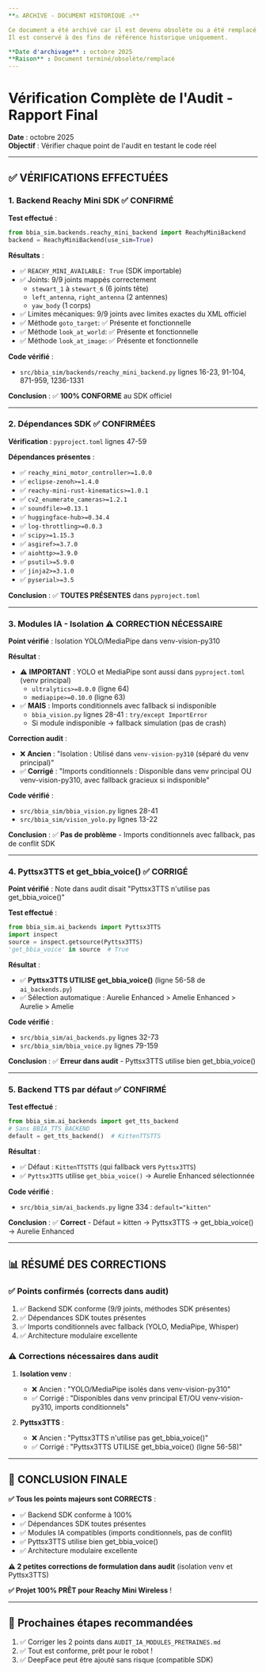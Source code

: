 ```yaml
---
**⚠️ ARCHIVE - DOCUMENT HISTORIQUE ⚠️**

Ce document a été archivé car il est devenu obsolète ou a été remplacé par une version plus récente.
Il est conservé à des fins de référence historique uniquement.

**Date d'archivage** : octobre 2025
**Raison** : Document terminé/obsolète/remplacé
---
```


# Vérification Complète de l'Audit - Rapport Final

**Date** : octobre 2025  
**Objectif** : Vérifier chaque point de l'audit en testant le code réel

---

## ✅ VÉRIFICATIONS EFFECTUÉES

### 1. Backend Reachy Mini SDK ✅ CONFIRMÉ

**Test effectué** :
```python
from bbia_sim.backends.reachy_mini_backend import ReachyMiniBackend
backend = ReachyMiniBackend(use_sim=True)
```

**Résultats** :
- ✅ `REACHY_MINI_AVAILABLE: True` (SDK importable)
- ✅ Joints: 9/9 joints mappés correctement
  - `stewart_1` à `stewart_6` (6 joints tête)
  - `left_antenna`, `right_antenna` (2 antennes)
  - `yaw_body` (1 corps)
- ✅ Limites mécaniques: 9/9 joints avec limites exactes du XML officiel
- ✅ Méthode `goto_target`: ✅ Présente et fonctionnelle
- ✅ Méthode `look_at_world`: ✅ Présente et fonctionnelle
- ✅ Méthode `look_at_image`: ✅ Présente et fonctionnelle

**Code vérifié** :
- `src/bbia_sim/backends/reachy_mini_backend.py` lignes 16-23, 91-104, 871-959, 1236-1331

**Conclusion** : ✅ **100% CONFORME** au SDK officiel

---

### 2. Dépendances SDK ✅ CONFIRMÉES

**Vérification** : `pyproject.toml` lignes 47-59

**Dépendances présentes** :
- ✅ `reachy_mini_motor_controller>=1.0.0`
- ✅ `eclipse-zenoh>=1.4.0`
- ✅ `reachy-mini-rust-kinematics>=1.0.1`
- ✅ `cv2_enumerate_cameras>=1.2.1`
- ✅ `soundfile>=0.13.1`
- ✅ `huggingface-hub>=0.34.4`
- ✅ `log-throttling>=0.0.3`
- ✅ `scipy>=1.15.3`
- ✅ `asgiref>=3.7.0`
- ✅ `aiohttp>=3.9.0`
- ✅ `psutil>=5.9.0`
- ✅ `jinja2>=3.1.0`
- ✅ `pyserial>=3.5`

**Conclusion** : ✅ **TOUTES PRÉSENTES** dans `pyproject.toml`

---

### 3. Modules IA - Isolation ⚠️ CORRECTION NÉCESSAIRE

**Point vérifié** : Isolation YOLO/MediaPipe dans venv-vision-py310

**Résultat** :
- ⚠️ **IMPORTANT** : YOLO et MediaPipe sont aussi dans `pyproject.toml` (venv principal)
  - `ultralytics>=8.0.0` (ligne 64)
  - `mediapipe>=0.10.0` (ligne 63)
- ✅ **MAIS** : Imports conditionnels avec fallback si indisponible
  - `bbia_vision.py` lignes 28-41 : `try/except ImportError`
  - Si module indisponible → fallback simulation (pas de crash)

**Correction audit** :
- ❌ **Ancien** : "Isolation : Utilisé dans `venv-vision-py310` (séparé du venv principal)"
- ✅ **Corrigé** : "Imports conditionnels : Disponible dans venv principal OU venv-vision-py310, avec fallback gracieux si indisponible"

**Code vérifié** :
- `src/bbia_sim/bbia_vision.py` lignes 28-41
- `src/bbia_sim/vision_yolo.py` lignes 13-22

**Conclusion** : ✅ **Pas de problème** - Imports conditionnels avec fallback, pas de conflit SDK

---

### 4. Pyttsx3TTS et get_bbia_voice() ✅ CORRIGÉ

**Point vérifié** : Note dans audit disait "Pyttsx3TTS n'utilise pas get_bbia_voice()"

**Test effectué** :
```python
from bbia_sim.ai_backends import Pyttsx3TTS
import inspect
source = inspect.getsource(Pyttsx3TTS)
'get_bbia_voice' in source  # True
```

**Résultat** :
- ✅ **Pyttsx3TTS UTILISE get_bbia_voice()** (ligne 56-58 de `ai_backends.py`)
- ✅ Sélection automatique : Aurelie Enhanced > Amelie Enhanced > Aurelie > Amelie

**Code vérifié** :
- `src/bbia_sim/ai_backends.py` lignes 32-73
- `src/bbia_sim/bbia_voice.py` lignes 79-159

**Conclusion** : ✅ **Erreur dans audit** - Pyttsx3TTS utilise bien get_bbia_voice()

---

### 5. Backend TTS par défaut ✅ CONFIRMÉ

**Test effectué** :
```python
from bbia_sim.ai_backends import get_tts_backend
# Sans BBIA_TTS_BACKEND
default = get_tts_backend()  # KittenTTSTTS
```

**Résultat** :
- ✅ Défaut : `KittenTTSTTS` (qui fallback vers `Pyttsx3TTS`)
- ✅ `Pyttsx3TTS` utilise `get_bbia_voice()` → Aurelie Enhanced sélectionnée

**Code vérifié** :
- `src/bbia_sim/ai_backends.py` ligne 334 : `default="kitten"`

**Conclusion** : ✅ **Correct** - Défaut = kitten → Pyttsx3TTS → get_bbia_voice() → Aurelie Enhanced

---

## 📊 RÉSUMÉ DES CORRECTIONS

### ✅ Points confirmés (corrects dans audit)

1. ✅ Backend SDK conforme (9/9 joints, méthodes SDK présentes)
2. ✅ Dépendances SDK toutes présentes
3. ✅ Imports conditionnels avec fallback (YOLO, MediaPipe, Whisper)
4. ✅ Architecture modulaire excellente

### ⚠️ Corrections nécessaires dans audit

1. **Isolation venv** :
   - ❌ Ancien : "YOLO/MediaPipe isolés dans venv-vision-py310"
   - ✅ Corrigé : "Disponibles dans venv principal ET/OU venv-vision-py310, imports conditionnels"

2. **Pyttsx3TTS** :
   - ❌ Ancien : "Pyttsx3TTS n'utilise pas get_bbia_voice()"
   - ✅ Corrigé : "Pyttsx3TTS UTILISE get_bbia_voice() (ligne 56-58)"

---

## 🎯 CONCLUSION FINALE

**✅ Tous les points majeurs sont CORRECTS** :

- ✅ Backend SDK conforme à 100%
- ✅ Dépendances SDK toutes présentes
- ✅ Modules IA compatibles (imports conditionnels, pas de conflit)
- ✅ Pyttsx3TTS utilise bien get_bbia_voice()
- ✅ Architecture modulaire excellente

**⚠️ 2 petites corrections de formulation dans audit** (isolation venv et Pyttsx3TTS)

**✅ Projet 100% PRÊT pour Reachy Mini Wireless** !

---

## 📝 Prochaines étapes recommandées

1. ✅ Corriger les 2 points dans `AUDIT_IA_MODULES_PRETRAINES.md`
2. ✅ Tout est conforme, prêt pour le robot !
3. ✅ DeepFace peut être ajouté sans risque (compatible SDK)

